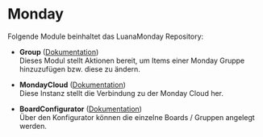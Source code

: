 # Monday

Folgende Module beinhaltet das LuanaMonday Repository:

- __Group__ ([Dokumentation](Board))  
	Dieses Modul stellt Aktionen bereit, um Items einer Monday Gruppe hinzuzufügen bzw. diese zu ändern.

- __MondayCloud__ ([Dokumentation](MondayCloud))  
	Diese Instanz stellt die Verbindung zu der Monday Cloud her.

- __BoardConfigurator__ ([Dokumentation](BoardConfigurator))  
	Über den Konfigurator können die einzelne Boards / Gruppen angelegt werden.